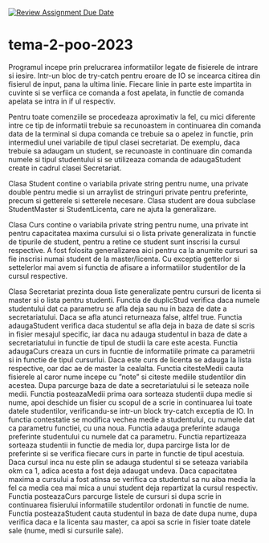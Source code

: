 [![Review Assignment Due Date](https://classroom.github.com/assets/deadline-readme-button-24ddc0f5d75046c5622901739e7c5dd533143b0c8e959d652212380cedb1ea36.svg)](https://classroom.github.com/a/yw5p-AaX)
# tema-2-poo-2023

Programul incepe prin prelucrarea informatiilor  legate de fisierele de intrare si iesire. Intr-un bloc de try-catch pentru eroare de IO se incearca citirea din fisierul de input, pana la ultima linie.  Fiecare linie in parte este impartita in cuvinte si se verfiica ce comanda a fost apelata, in functie de comanda apelata se intra in if ul respectiv.


Pentru toate comenziile se procedeaza aproximativ la fel, cu mici diferente intre ce tip de informatii trebuie sa recunoastem in continuarea din comanda data de la terminal si dupa comanda ce trebuie sa o apelez in functie, prin intermediul unei variabile de tipul clasei secretariat. De exemplu, daca trebuie sa adaugam un student, se recunoaste in continuare din comanda numele si tipul studentului si se utilizeaza comanda de adaugaStudent  create in cadrul clasei Secretariat.

Clasa Student contine o variabila private string pentru nume, una private double pentru medie si un arraylist de stringuri private pentru preferinte, precum si getterele si setterele necesare. Clasa student are doua subclase StudentMaster si StudentLicenta, care ne ajuta la generalizare.

Clasa Curs contine o variabila private string pentru nume, una private int pentru capacitatea maxima cursului si o lista private generalizata in functie de tipurile de student, pentru a retine ce student sunt inscrisi la cursul respective. A fost folosita generalizarea aici pentru ca la anumite cursuri sa fie inscrisi numai student de la master/licenta. Cu exceptia getterlor si settelerlor mai avem si functia de afisare a informatiilor studentilor de la cursul respective.

Clasa Secretariat prezinta doua liste generalizate pentru cursuri de licenta si master si o lista pentru studenti. Functia de duplicStud verifica daca numele studentului dat ca parametru se afla deja sau nu in baza de date a secretariatului. Daca se afla atunci returneaza false, altfel true. Functia adaugaStudent verifica daca studentul se afla deja in baza de date si scris in fisier mesajul specific, iar  daca nu adauga studentul in baza de date a secretariatului in functie de tipul de studii la care este acesta.  Functia adaugaCurs creaza un curs in fucntie de informatiile primate ca parametrii si in functie de tipul cursurlui. Daca este curs de licenta se adauga la lista respective, oar dac ae de master la cealalta. Functia citesteMedii cauta fisierele al caror nume incepe cu ”note” si citeste mediile studentilor din acestea. Dupa parcurge baza de date a secretariatului si le seteaza noile medii. Functia posteazaMedii prima oara sorteaza studentii dupa medie si nume, apoi deschide un fisier cu scopul de a scrie in continuarea lui toate datele studentilor, verificandu-se intr-un block try-catch exceptia de IO. In functia contestatie se modifica vechea medie a studentului, cu numele dat ca parametru functiei, cu una noua. Functia adauga preferinte adauga preferinte studentului cu numele dat ca parametru. Functia repartizeaza sorteaza studentii in functie de media lor, dupa parcirge lista lor de preferinte si se verifica fiecare curs in parte in functie de tipul acestuia. Daca cursul inca nu este plin se adauga studentul si se seteaza variabila okm ca 1, adica acesta a fost deja adaugat undeva.  Daca capacitatea maxima a cursului a fost atinsa se verifica ca studentul sa nu aiba media la fel ca media cea mai mica a unui student deja repartizat la cursul respectiv. Functia posteazaCurs parcurge listele de cursuri si dupa scrie in continuarea fisierului informatiile studentilor ordonati in functie de nume. Functia posteazaStudent cauta studentul in baza de date dupa nume, dupa verifica daca e la licenta sau master, ca apoi sa scrie in fisier toate datele sale (nume, medi si cursurile sale).

